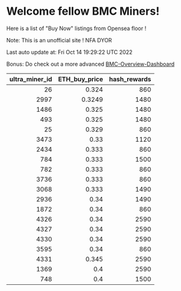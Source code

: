 # Welcome fellow BMC Miners!
Here is a list of "Buy Now" listings from Opensea floor !

Note: This is an unofficial site ! NFA DYOR

Last auto update at: Fri Oct 14 19:29:22 UTC 2022

Bonus: Do check out a more advanced [BMC-Overview-Dashboard](https://dune.com/defifunk/BMC-Overview-Dashboard)


|   ultra_miner_id |   ETH_buy_price |   hash_rewards |
|-----------------:|----------------:|---------------:|
|               26 |          0.324  |            860 |
|             2997 |          0.3249 |           1480 |
|             1486 |          0.325  |           1480 |
|              493 |          0.325  |           1480 |
|               25 |          0.329  |            860 |
|             3473 |          0.33   |           1120 |
|             2434 |          0.333  |            860 |
|              784 |          0.333  |           1500 |
|              782 |          0.333  |            860 |
|             3736 |          0.333  |            860 |
|             3068 |          0.333  |           1490 |
|             2936 |          0.34   |           1490 |
|             1872 |          0.34   |            860 |
|             4326 |          0.34   |           2590 |
|             4327 |          0.34   |           2590 |
|             4330 |          0.34   |           2590 |
|             3595 |          0.34   |            860 |
|             4331 |          0.345  |           2590 |
|             1369 |          0.4    |           2590 |
|              748 |          0.4    |           1500 |